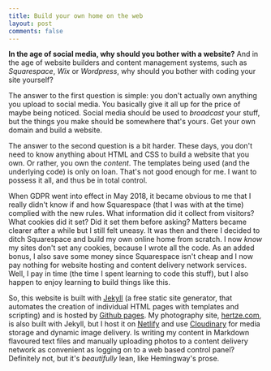 ```yaml
---
title: Build your own home on the web
layout: post
comments: false
---
```


**In the age of social media, why should you bother with a website?** And in the age of website builders and content management systems, such as *Squarespace*, *Wix* or *Wordpress*, why should you bother with coding your site yourself?

The answer to the first question is simple: you don't actually own anything you upload to social media. You basically give it all up for the price of maybe being noticed. Social media should be used to *broadcast* your stuff, but the things you make should be somewhere that's yours. Get your own domain and build a website.

The answer to the second question is a bit harder. These days, you don't need to know anything about HTML and CSS to build a website that you own. Or rather, you own the *content*. The templates being used (and the underlying code) is only on loan. That's not good enough for me. I want to possess it all, and thus be in total control.

When GDPR went into effect in May 2018, it became obvious to me that I really didn't know if and how Squarespace (that I was with at the time) complied with the new rules. What information did it collect from visitors? What cookies did it set? Did it set them before asking? Matters became clearer after a while but I still felt uneasy. It was then and there I decided to ditch Squarespace and build my own online home from scratch. I now *know* my sites don't set any cookies, because I wrote all the code. As an added bonus, I also save some money since Squarespace isn't cheap and I now pay nothing for website hosting and content delivery network services. Well, I pay in time (the time I spent learning to code this stuff), but I also happen to enjoy learning to build things like this.

So, this website is built with [Jekyll](https://jekyllrb.com) (a free static site generator, that automates the creation of individual HTML pages with templates and scripting) and is hosted by [Github pages](https://pages.github.com). My photography site, [hertze.com](https://hertze.com), is also built with Jekyll, but I host it on [Netlify](https://netlify.com) and use [Cloudinary](https://cloudinary.com) for media storage and dynamic image delivery. Is writing my content in Markdown flavoured text files and manually uploading photos to a content delivery network as convenient as logging on to a web based control panel? Definitely not, but it's *beautifully* lean, like Hemingway's prose.
